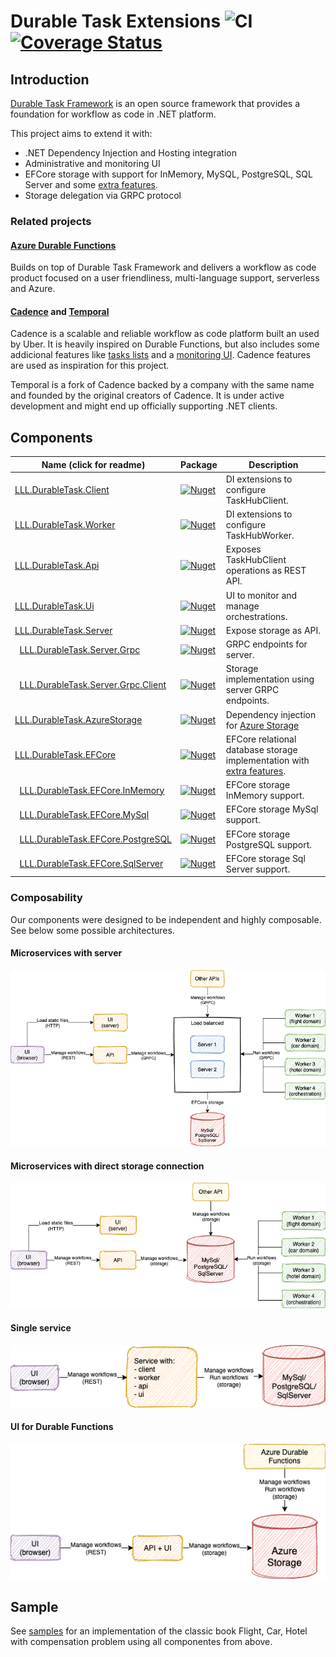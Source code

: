 # Durable Task Extensions ![CI](https://github.com/lucaslorentz/durabletask-extensions/workflows/CI/badge.svg) [![Coverage Status](https://coveralls.io/repos/github/lucaslorentz/durabletask-extensions/badge.svg?branch=main)](https://coveralls.io/github/lucaslorentz/durabletask-extensions?branch=main)

## Introduction

[Durable Task Framework](https://github.com/Azure/durabletask) is an open source framework that provides a foundation for workflow as code in .NET platform.

This project aims to extend it with:
- .NET Dependency Injection and Hosting integration  
- Administrative and monitoring UI
- EFCore storage with support for InMemory, MySQL, PostgreSQL, SQL Server and some [extra features](./src/LLL.DurableTask.EFCore/README.md#features).
- Storage delegation via GRPC protocol

### Related projects

#### [Azure Durable Functions](https://docs.microsoft.com/en-us/azure/azure-functions/durable/durable-functions-overview)

Builds on top of Durable Task Framework and delivers a workflow as code product focused on a user friendliness, multi-language support, serverless and Azure.

#### [Cadence](https://cadenceworkflow.io/) and [Temporal](https://temporal.io/)

Cadence is a scalable and reliable workflow as code platform built an used by Uber. It is heavily inspired on Durable Functions, but also includes some addicional features like [tasks lists](https://cadenceworkflow.io/docs/concepts/task-lists/) and a [monitoring UI](https://github.com/uber/cadence-web). Cadence features are used as inspiration for this project.

Temporal is a fork of Cadence backed by a company with the same name and founded by the original creators of Cadence. It is under active development and might end up officially supporting .NET clients.

## Components

| Name (click for readme) | Package | Description |
| - | - | - |
| [LLL.DurableTask.Client](src/LLL.DurableTask.Client) | [![Nuget](https://img.shields.io/nuget/v/LLL.DurableTask.Client)](https://www.nuget.org/packages/LLL.DurableTask.Client/) | DI extensions to configure TaskHubClient. |
| [LLL.DurableTask.Worker](src/LLL.DurableTask.Worker) | [![Nuget](https://img.shields.io/nuget/v/LLL.DurableTask.Worker)](https://www.nuget.org/packages/LLL.DurableTask.Worker/) | DI extensions to configure TaskHubWorker. |
| [LLL.DurableTask.Api](src/LLL.DurableTask.Api) | [![Nuget](https://img.shields.io/nuget/v/LLL.DurableTask.Api)](https://www.nuget.org/packages/LLL.DurableTask.Api/) | Exposes TaskHubClient operations as REST API. |
| [LLL.DurableTask.Ui](src/LLL.DurableTask.Ui) | [![Nuget](https://img.shields.io/nuget/v/LLL.DurableTask.Ui)](https://www.nuget.org/packages/LLL.DurableTask.Ui/) | UI to monitor and manage orchestrations. |
| [LLL.DurableTask.Server](src/LLL.DurableTask.Server) | [![Nuget](https://img.shields.io/nuget/v/LLL.DurableTask.Server)](https://www.nuget.org/packages/LLL.DurableTask.Server/) | Expose storage as API. |
| &nbsp;&nbsp;[LLL.DurableTask.Server.Grpc](src/LLL.DurableTask.Server.Grpc) | [![Nuget](https://img.shields.io/nuget/v/LLL.DurableTask.Server.Grpc)](https://www.nuget.org/packages/LLL.DurableTask.Server.Grpc/) | GRPC endpoints for server. |
| &nbsp;&nbsp;[LLL.DurableTask.Server.Grpc.Client](src/LLL.DurableTask.Server.Grpc.Client) | [![Nuget](https://img.shields.io/nuget/v/LLL.DurableTask.Server.Grpc.Client)](https://www.nuget.org/packages/LLL.DurableTask.Server.Grpc.Client/) | Storage implementation using server GRPC endpoints. |
| [LLL.DurableTask.AzureStorage](src/LLL.DurableTask.AzureStorage) | [![Nuget](https://img.shields.io/nuget/v/LLL.DurableTask.AzureStorage)](https://www.nuget.org/packages/LLL.DurableTask.AzureStorage/) | Dependency injection for [Azure Storage](https://github.com/Azure/durabletask/tree/main/src/DurableTask.AzureStorage) |
| [LLL.DurableTask.EFCore](src/LLL.DurableTask.EFCore) | [![Nuget](https://img.shields.io/nuget/v/LLL.DurableTask.EFCore)](https://www.nuget.org/packages/LLL.DurableTask.EFCore/) | EFCore relational database storage implementation with [extra features](./src/LLL.DurableTask.EFCore/README.md#features). |
| &nbsp;&nbsp;[LLL.DurableTask.EFCore.InMemory](src/LLL.DurableTask.EFCore.InMemory) | [![Nuget](https://img.shields.io/nuget/v/LLL.DurableTask.EFCore.InMemory)](https://www.nuget.org/packages/LLL.DurableTask.EFCore.InMemory/) | EFCore storage InMemory support. |
| &nbsp;&nbsp;[LLL.DurableTask.EFCore.MySql](src/LLL.DurableTask.EFCore.MySql) | [![Nuget](https://img.shields.io/nuget/v/LLL.DurableTask.EFCore.MySql)](https://www.nuget.org/packages/LLL.DurableTask.EFCore.MySql/) | EFCore storage MySql support. |
| &nbsp;&nbsp;[LLL.DurableTask.EFCore.PostgreSQL](src/LLL.DurableTask.EFCore.PostgreSQL) | [![Nuget](https://img.shields.io/nuget/v/LLL.DurableTask.EFCore.PostgreSQL)](https://www.nuget.org/packages/LLL.DurableTask.EFCore.PostgreSQL/) | EFCore storage PostgreSQL support. |
| &nbsp;&nbsp;[LLL.DurableTask.EFCore.SqlServer](src/LLL.DurableTask.EFCore.SqlServer) | [![Nuget](https://img.shields.io/nuget/v/LLL.DurableTask.EFCore.SqlServer)](https://www.nuget.org/packages/LLL.DurableTask.EFCore.SqlServer/) | EFCore storage Sql Server support. |

### Composability

Our components were designed to be independent and highly composable. See below some possible architectures.

#### Microservices with server

![Diagram](readme/diagrams/architecture_1.png)

#### Microservices with direct storage connection

![Diagram](readme/diagrams/architecture_2.png)

#### Single service

![Diagram](readme/diagrams/architecture_3.png)

#### UI for Durable Functions

![Diagram](readme/diagrams/architecture_4.png)

## Sample

See [samples](samples) for an implementation of the classic book Flight, Car, Hotel with compensation problem using all componentes from above.

